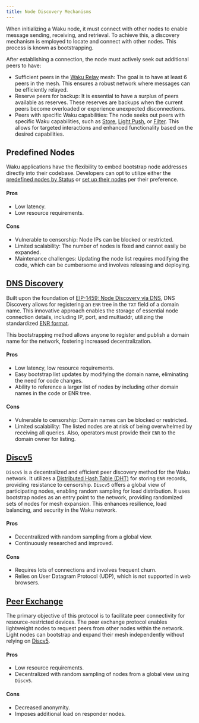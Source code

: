 ```yaml
---
title: Node Discovery Mechanisms
---
```


When initializing a Waku node, it must connect with other nodes to enable message sending, receiving, and retrieval. To achieve this, a discovery mechanism is employed to locate and connect with other nodes. This process is known as bootstrapping.

After establishing a connection, the node must actively seek out additional peers to have:

- Sufficient peers in the [Waku Relay](/overview/concepts/protocols#waku-relay) mesh: The goal is to have at least 6 peers in the mesh. This ensures a robust network where messages can be efficiently relayed.
- Reserve peers for backup: It is essential to have a surplus of peers available as reserves. These reserves are backups when the current peers become overloaded or experience unexpected disconnections.
- Peers with specific Waku capabilities: The node seeks out peers with specific Waku capabilities, such as [Store](/overview/concepts/protocols#waku-store), [Light Push](/overview/concepts/protocols#waku-light-push), or [Filter](/overview/concepts/protocols#waku-filter). This allows for targeted interactions and enhanced functionality based on the desired capabilities.

## Predefined Nodes

Waku applications have the flexibility to embed bootstrap node addresses directly into their codebase. Developers can opt to utilize either the [predefined nodes by Status](https://github.com/waku-org/js-waku/blob/master/packages/core/src/lib/predefined_bootstrap_nodes.ts#L45) or [set up their nodes](https://github.com/waku-org/nwaku/tree/master/docs/operators) per their preference.

#### Pros

- Low latency.
- Low resource requirements.

#### Cons

- Vulnerable to censorship: Node IPs can be blocked or restricted.
- Limited scalability: The number of nodes is fixed and cannot easily be expanded.
- Maintenance challenges: Updating the node list requires modifying the code, which can be cumbersome and involves releasing and deploying.

## [DNS Discovery](https://rfc.vac.dev/spec/31/)

Built upon the foundation of [EIP-1459: Node Discovery via DNS](https://eips.ethereum.org/EIPS/eip-1459), DNS Discovery allows for registering an `ENR` tree in the `TXT` field of a domain name. This innovative approach enables the storage of essential node connection details, including IP, port, and multiaddr, utilizing the standardized [ENR format](https://rfc.vac.dev/spec/31/).

This bootstrapping method allows anyone to register and publish a domain name for the network, fostering increased decentralization.

#### Pros

- Low latency, low resource requirements.
- Easy bootstrap list updates by modifying the domain name, eliminating the need for code changes.
- Ability to reference a larger list of nodes by including other domain names in the code or ENR tree.

#### Cons

- Vulnerable to censorship: Domain names can be blocked or restricted.
- Limited scalability: The listed nodes are at risk of being overwhelmed by receiving all queries. Also, operators must provide their `ENR` to the domain owner for listing.

## [Discv5](https://rfc.vac.dev/spec/33/)

`Discv5` is a decentralized and efficient peer discovery method for the Waku network. It utilizes a [Distributed Hash Table (DHT)](https://en.wikipedia.org/wiki/Distributed_hash_table) for storing `ENR` records, providing resistance to censorship. `Discv5` offers a global view of participating nodes, enabling random sampling for load distribution. It uses bootstrap nodes as an entry point to the network, providing randomized sets of nodes for mesh expansion. This enhances resilience, load balancing, and security in the Waku network.

#### Pros

- Decentralized with random sampling from a global view.
- Continuously researched and improved.

#### Cons

- Requires lots of connections and involves frequent churn.
- Relies on User Datagram Protocol (UDP), which is not supported in web browsers.

## [Peer Exchange](https://rfc.vac.dev/spec/34/)

The primary objective of this protocol is to facilitate peer connectivity for resource-restricted devices. The peer exchange protocol enables lightweight nodes to request peers from other nodes within the network. Light nodes can bootstrap and expand their mesh independently without relying on [Discv5](#discv5).

#### Pros

- Low resource requirements.
- Decentralized with random sampling of nodes from a global view using `Discv5`.

#### Cons

- Decreased anonymity.
- Imposes additional load on responder nodes.
